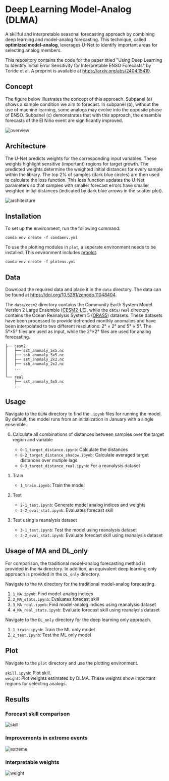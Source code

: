 # Deep Learning Model-Analog (DLMA)

A skillful and interpretable seasonal forecasting approach by combining deep learning and model-analog forecasting. 
This technique, called **optimized model-analog**, leverages U-Net to identify important areas for selecting analog members.

This repository contains the code for the paper titled "Using Deep Learning to Identify Initial Error Sensitivity for Interpretable ENSO Forecasts" by Toride et al. A preprint is available at https://arxiv.org/abs/2404.15419.

## Concept
The figure below illustrates the concept of this approach. 
Subpanel (a) shows a sample condition we aim to forecast. 
In subpanel (b), without the use of machine learning, some analogs may evolve into the opposite phase of ENSO. 
Subpanel (c) demonstrates that with this approach, the ensemble forecasts of the El Niño event are significantly improved.

![overview](images/figure1.png)

## Architecture
The U-Net predicts weights for the corresponding input variables. These weights highlight sensitive (important) regions for target growth. 
The predicted weights determine the weighted initial distances for every sample within the library. 
The top 2% of samples (dark blue circles) are then used to calculate the loss function. 
This loss function updates the U-Net parameters so that samples with smaller forecast errors 
have smaller weighted initial distances (indicated by dark blue arrows in the scatter plot).

![architecture](images/figure2.png)

## Installation
To set up the environment, run the following command:  
```
conda env create -f condaenv.yml
```  

To use the plotting modules in `plot`, a seperate environment needs to be installed. This environment includes [proplot](https://proplot.readthedocs.io/en/stable/).
```
conda env create -f plotenv.yml
```  

## Data
Download the required data and place it in the `data` directory. The data can be found at https://doi.org/10.5281/zenodo.11048404.

The `data/cesm2` directory contains the Community Earth System Model Version 2 Large Ensemble ([CESM2-LE](https://doi.org/10.26024/kgmp-c556)), while the `data/real` directory contains the Ocean Reanalysis System 5 ([ORAS5](https://doi.org/10.24381/cds.67e8eeb7)) datasets. These datasets have been processed to provide detrended monthly anomalies and have been interpolated to two different resolutions: 2° × 2° and 5° × 5°. The 5°×5° files are used as input, while the 2°×2° files are used for analog forecasting.
```
├── cesm2
│   ├── sst_anomaly_5x5.nc
│   ├── ssh_anomaly_5x5.nc
│   ├── sst_anomaly_2x2.nc
│   ├── ssh_anomaly_2x2.nc
│   ...
│   
└── real
    ├── sst_anomaly_5x5.nc
    ...
```

## Usage
Navigate to the `DLMA` directory to find the `.ipynb` files for running the model. By default, the model runs from an initialization in January with a single ensemble.

0. Calculate all combinations of distances between samples over the target region and variable  
    - `0-1_target_distance.ipynb`: Calculate the distances
    - `0-2_target_distance_shadow.ipynb`: Calculate averaged target distances over mutiple lags
    - `0-3_target_distance_real.ipynb`: For a reanalysis dataset

1. Train
    - `1_train.ipynb`: Train the model

2. Test
    - `2-1_test.ipynb`: Generate model analog indices and weights 
    - `2-2_eval_stat.ipynb`: Evaluates forecast skill

3. Test using a reanalysis dataset
    - `3-1_test.ipynb`: Test the model using reanalysis dataset
    - `3-2_eval_stat.ipynb`: Evaluate forecast skill using reanalysis dataset

## Usage of MA and DL_only
For comparison, the traditional model-analog forecasting method is provided in the `MA` directory. In addition, an equivalent deep learning only approach is provided in the `DL_only` directory.

Navigate to the `MA` directory for the traditional model-analog forecasting.

1. `1_MA.ipynb`: Find model-analog indices
2. `2_MA_stats.ipynb`: Evaluates forecast skill
3. `3_MA_real.ipynb`: Find model-analog indices using reanalysis dataset
4. `4_MA_real_stats.ipynb`: Evaluate forecast skill using reanalysis dataset

Navigate to the `DL_only` directory for the deep learning only approach.

1. `1_train.ipynb`: Train the ML only model
2.  `2_test.ipynb`: Test the ML only model

## Plot
Navigate to the `plot` directory and use the plotting environment.

`skill.ipynb`: Plot skill.  
`weight`: Plot weights estimated by DLMA. These weights show important regions for selecting analogs.

## Results

### Forecast skill comparison
![skill](images/figure3.png)

### Improvements in extreme events
![extreme](images/figure4.png)

### Interpretable weights
![weight](images/figure5.png)
